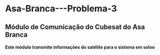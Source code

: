# Asa-Branca---Problema-3

## Módulo de Comunicação do Cubesat do Asa Branca


#### Este módulo transmite informações do satélite para o sistema em soloo
